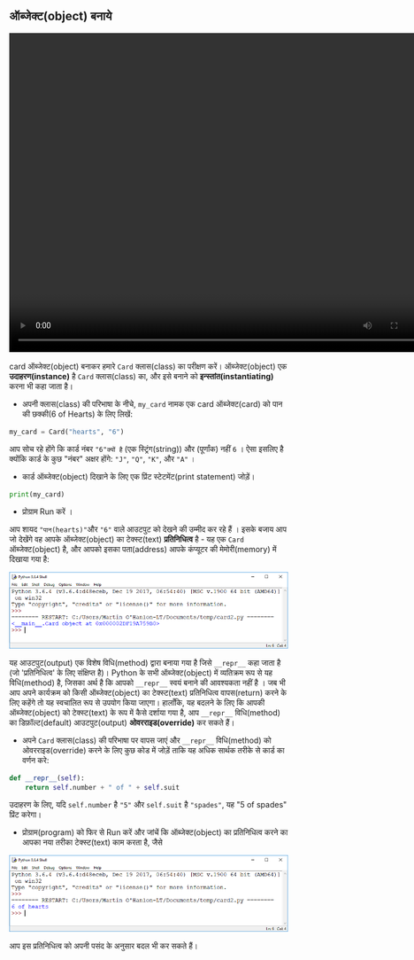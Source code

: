 ## ऑब्जेक्ट(object) बनाये

<video width="768" height="576" controls>
<source src="resources/clip2.mp4" type="video/mp4">
आपका ब्राउज़र वीडियो का समर्थन नहीं करता है, FireFox या Chrome आज़माएँ
</video>

card ऑब्जेक्ट(object) बनाकर हमारे `Card` क्लास(class) का परीक्षण करें। ऑब्जेक्ट(object) एक **उदाहरण(instance)**  है `Card` क्लास(class) का, और इसे बनाने को **इन्स्तांत(instantiating)** करना भी कहा जाता है।

+ अपनी क्लास(class) की परिभाषा के नीचे, `my_card` नामक एक card ऑब्जेक्ट(card) को पान की छक्की(6 of Hearts) के लिए लिखें:

```python
my_card = Card("hearts", "6")
```

आप सोच रहे होंगे कि कार्ड नंबर `"6"क्यों है` (एक स्ट्रिंग(string)) और (पूर्णांक) नहीं `6` । ऐसा इसलिए है क्योंकि कार्ड के कुछ "नंबर" अक्षर होंगे: `"J"`, `"Q"`, `"K"`, और `"A"` ।

+ कार्ड ऑब्जेक्ट(object) दिखाने के लिए एक प्रिंट स्टेटमेंट(print statement) जोड़ें।

```python
print(my_card)
```

+ प्रोग्राम Run करें ।

आप शायद `"पान(hearts)"`और `"6"` वाले आउटपुट को देखने की उम्मीद कर रहे हैं । इसके बजाय आप जो देखेंगे वह आपके ऑब्जेक्ट(object) का टेक्स्ट(text) **प्रतिनिधित्व** है - यह एक `Card` ऑब्जेक्ट(object) है, और आपको इसका पता(address) आपके कंप्यूटर की मेमोरी(memory) में दिखाया गया है:

![<__main__.Card object at 0x000002A437045978>](images/repr1.png)

यह आउटपुट(output) एक विशेष विधि(method) द्वारा बनाया गया है जिसे `__repr__` कहा जाता है (जो 'प्रतिनिधित्व' के लिए संक्षिप्त है)। Python के सभी ऑब्जेक्ट(object) में व्यतिक्रम रूप से यह विधि(method) है, जिसका अर्थ है कि आपको `__repr__` स्वयं बनाने की आवश्यकता नहीं है । जब भी आप अपने कार्यक्रम को किसी ऑब्जेक्ट(object) का टेक्स्ट(text) प्रतिनिधित्व वापस(return) करने के लिए कहेंगे तो यह स्वचालित रूप से उपयोग किया जाएगा। हालाँकि, यह बदलने के लिए कि आपकी ऑब्जेक्ट(object) को टेक्स्ट(text) के रूप में कैसे दर्शाया गया है, आप `__repr__` विधि(method) का डिफ़ॉल्ट(default) आउटपुट(output) **ओवरराइड(override)** कर सकते हैं।

+ अपने `Card` क्लास(class) की परिभाषा पर वापस जाएं और `__repr__` विधि(method) को ओवरराइड(override) करने के लिए कुछ कोड में जोड़ें ताकि यह अधिक सार्थक तरीके से कार्ड का वर्णन करे:

```python
def __repr__(self):
    return self.number + " of " + self.suit
```

उदाहरण के लिए, यदि `self.number` है `"5"` और `self.suit` है `"spades"`, यह "5 of spades" प्रिंट करेगा।

+ प्रोग्राम(program) को फिर से Run करें और जांचें कि ऑब्जेक्ट(object) का प्रतिनिधित्व करने का आपका नया तरीका टेक्स्ट(text) काम करता है, जैसे

![दिलों का 6](images/repr2.png)

आप इस प्रतिनिधित्व को अपनी पसंद के अनुसार बदल भी कर सकते हैं।

